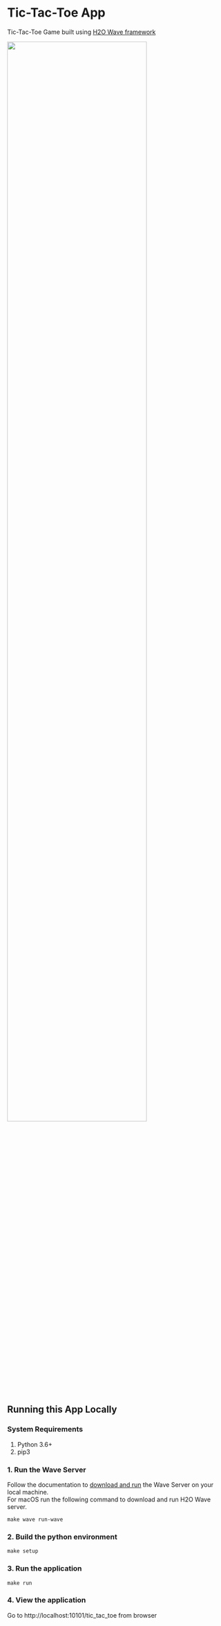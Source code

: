 # Tic-Tac-Toe App

Tic-Tac-Toe Game built using [H2O Wave framework](https://wave.h2o.ai)

<img src="./static/play.gif" width="80%" height="80%"/>

## Running this App Locally

### System Requirements 
1. Python 3.6+
2. pip3

### 1. Run the Wave Server
Follow the documentation to [download and run](https://wave.h2o.ai/docs/installation) the Wave Server on your local machine.<br>
For macOS run the following command to download and run H2O Wave server.
```shell script
make wave run-wave
```


### 2. Build the python environment
```shell script
make setup
```

### 3. Run the application
```shell script
make run
```

### 4. View the application
Go to http://localhost:10101/tic_tac_toe from browser